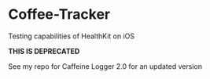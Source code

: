 # Coffee-Tracker
Testing capabilities of HealthKit on iOS

**THIS IS DEPRECATED**

See my repo for Caffeine Logger 2.0 for an updated version
